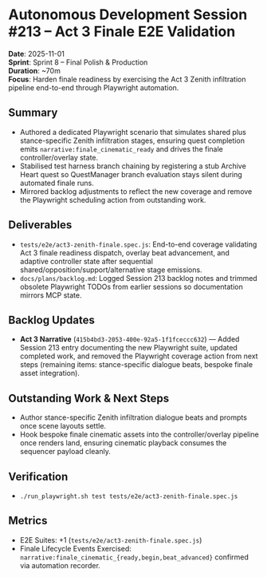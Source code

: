 # Autonomous Development Session #213 – Act 3 Finale E2E Validation

**Date**: 2025-11-01  
**Sprint**: Sprint 8 – Final Polish & Production  
**Duration**: ~70m  
**Focus**: Harden finale readiness by exercising the Act 3 Zenith infiltration pipeline end-to-end through Playwright automation.

## Summary
- Authored a dedicated Playwright scenario that simulates shared plus stance-specific Zenith infiltration stages, ensuring quest completion emits `narrative:finale_cinematic_ready` and drives the finale controller/overlay state.
- Stabilised test harness branch chaining by registering a stub Archive Heart quest so QuestManager branch evaluation stays silent during automated finale runs.
- Mirrored backlog adjustments to reflect the new coverage and remove the Playwright scheduling action from outstanding work.

## Deliverables
- `tests/e2e/act3-zenith-finale.spec.js`: End-to-end coverage validating Act 3 finale readiness dispatch, overlay beat advancement, and adaptive controller state after sequential shared/opposition/support/alternative stage emissions.
- `docs/plans/backlog.md`: Logged Session 213 backlog notes and trimmed obsolete Playwright TODOs from earlier sessions so documentation mirrors MCP state.

## Backlog Updates
- **Act 3 Narrative** (`415b4bd3-2053-400e-92a5-1f1fceccc632`) — Added Session 213 entry documenting the new Playwright suite, updated completed work, and removed the Playwright coverage action from next steps (remaining items: stance-specific dialogue beats, bespoke finale asset integration).

## Outstanding Work & Next Steps
- Author stance-specific Zenith infiltration dialogue beats and prompts once scene layouts settle.
- Hook bespoke finale cinematic assets into the controller/overlay pipeline once renders land, ensuring cinematic playback consumes the sequencer payload cleanly.

## Verification
- `./run_playwright.sh test tests/e2e/act3-zenith-finale.spec.js`

## Metrics
- E2E Suites: +1 (`tests/e2e/act3-zenith-finale.spec.js`)
- Finale Lifecycle Events Exercised: `narrative:finale_cinematic_{ready,begin,beat_advanced}` confirmed via automation recorder.
